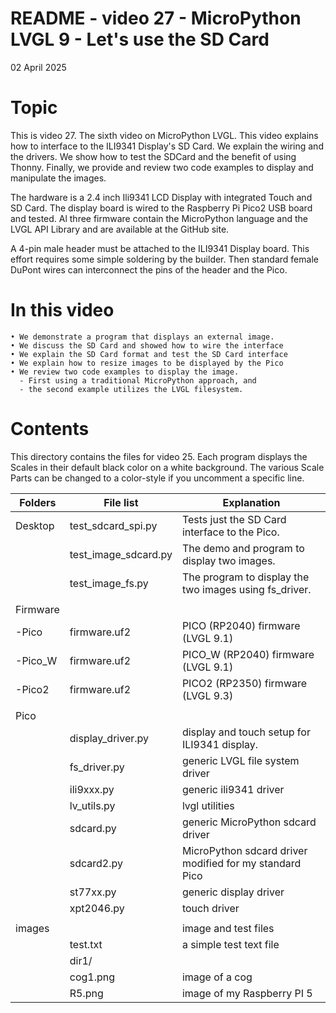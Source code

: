 # README - video 27 - MicroPython LVGL 9 - Let's use the SD Card

02 April 2025

# Topic
This is video 27. The sixth video on MicroPython LVGL. This video explains how to interface to the ILI9341 Display's SD Card. We explain the wiring and the drivers.  We show how to test the SDCard and the benefit of using Thonny.  Finally, we provide and review two code examples to display and manipulate the images.

The hardware is a 2.4 inch Ili9341 LCD Display with integrated Touch and SD Card. The display board is wired to the Raspberry Pi Pico2 USB board and tested.
Al three firmware contain the MicroPython language and the LVGL API Library and are available at the GitHub site.

A 4-pin male header must be attached to the ILI9341 Display board.  This effort requires some simple soldering by the builder.
Then standard female DuPont wires can interconnect the pins of the header and the Pico.

# In this video
    • We demonstrate a program that displays an external image.
    • We discuss the SD Card and showed how to wire the interface
    • We explain the SD Card format and test the SD Card interface
    • We explain how to resize images to be displayed by the Pico
    • We review two code examples to display the image. 
	  - First using a traditional MicroPython approach, and 
	  - the second example utilizes the LVGL filesystem.

# Contents
This directory contains the files for video 25.  Each program displays the Scales in their default black color on a white background.  The various Scale Parts can be changed to a color-style if you uncomment a specific line. 

| Folders | File list | Explanation |
|---------|-----------|-------------|
| Desktop | test_sdcard_spi.py     | Tests just the SD Card interface to the Pico. |
|         | test_image_sdcard.py | The demo and program to display two images. |
|         | test_image_fs.py| The program to display the two images using fs_driver. |
|         |                      |                            |
| Firmware|                      |                            |
| -Pico   |firmware.uf2         |   PICO (RP2040) firmware  (LVGL 9.1)  |
| -Pico_W |firmware.uf2         |   PICO_W (RP2040) firmware  (LVGL 9.1)  |
| -Pico2  |firmware.uf2         |   PICO2 (RP2350) firmware  (LVGL 9.3)  |
|         |                      |                                 |
| Pico    |                      |                             |
|         |   display_driver.py  | display and touch setup for ILI9341 display. |
|         |   fs_driver.py         | generic LVGL file system driver  |
|         |   ili9xxx.py         | generic ili9341 driver  |
|         |   lv_utils.py        | lvgl utilities   |
|         |   sdcard.py          | generic MicroPython sdcard driver   |
|         |   sdcard2.py         | MicroPython sdcard driver modified for my standard Pico  |
|         |   st77xx.py          | generic display driver |
|         |   xpt2046.py         | touch driver           |
|         |                      |                                             |
| images  |                      |  image and test files                       |
|                |  test.txt                  | a simple test text file        |
|                |  dir1/                    |                                 |
|                |  cog1.png                 |  image of a cog                 |
|                |  R5.png                   |  image of my Raspberry PI 5     |

